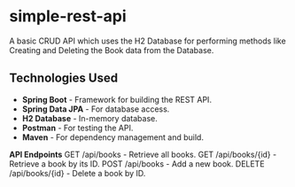# simple-rest-api
A basic CRUD API which uses the H2 Database for performing methods like Creating and Deleting the Book data from the Database.

## Technologies Used

- **Spring Boot** - Framework for building the REST API.
- **Spring Data JPA** - For database access.
- **H2 Database** - In-memory database.
- **Postman** - For testing the API.
- **Maven** - For dependency management and build.

**API Endpoints**
GET /api/books - Retrieve all books.
GET /api/books/{id} - Retrieve a book by its ID.
POST /api/books - Add a new book.
DELETE /api/books/{id} - Delete a book by ID.
